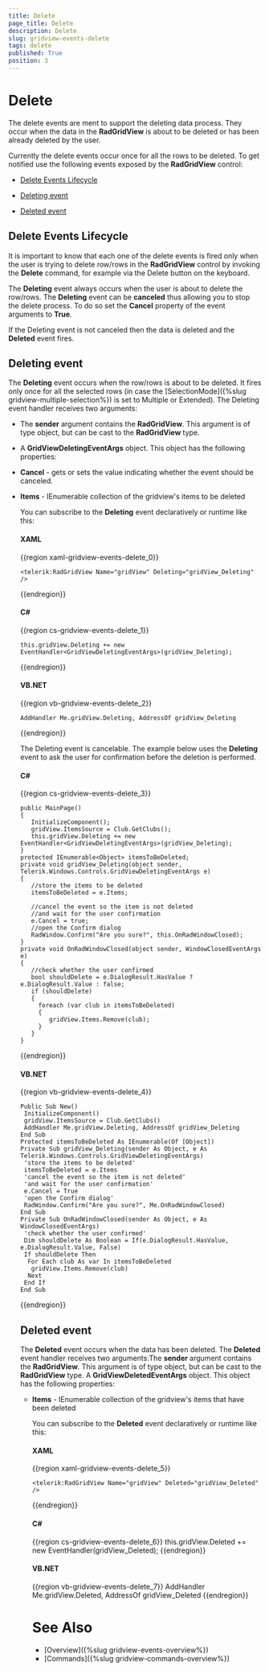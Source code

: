 ```yaml
---
title: Delete
page_title: Delete
description: Delete
slug: gridview-events-delete
tags: delete
published: True
position: 3
---
```


# Delete

The delete events are ment to support the deleting data process. They occur when the data in the __RadGridView__ is about to be deleted or has been already deleted by the user.

Currently the delete events occur once for all the rows to be deleted. To get notified use the following events exposed by the __RadGridView__ control:

* [Delete Events Lifecycle](#delete-events-lifecycle)

* [Deleting event](#deleting-event)

* [Deleted event](#deleted-event)

## Delete Events Lifecycle

It is important to know that each one of the delete events is fired only when the user is trying to delete row/rows in the __RadGridView__ control by invoking the __Delete__ command, for example via the Delete button on the keyboard.

The __Deleting__ event always occurs when the user is about to delete the row/rows. The __Deleting__ event can be __canceled__ thus allowing you to stop the delete process. To do so set the __Cancel__ property of the event arguments to __True__.

If the Deleting event is not canceled then the data is deleted and the __Deleted__ event fires.

## Deleting event

The __Deleting__ event occurs when the row/rows is about to be deleted. It fires only once for all the selected rows (in case the [SelectionMode]({%slug gridview-multiple-selection%}) is set to Multiple or Extended). The Deleting event handler receives two arguments:

* The __sender__ argument contains the __RadGridView__. This argument is of type object, but can be cast to the __RadGridView__ type. 


* A __GridViewDeletingEventArgs__ object. This object has the following properties: 


* __Cancel__ - gets or sets the value indicating whether the event should be canceled. 


* __Items__ - IEnumerable<Object> collection of the gridview's items to be deleted 

You can subscribe to the __Deleting__ event declaratively or runtime like this:

#### __XAML__

{{region xaml-gridview-events-delete_0}}

	<telerik:RadGridView Name="gridView" Deleting="gridView_Deleting" />
{{endregion}}


#### __C#__

{{region cs-gridview-events-delete_1}}

	this.gridView.Deleting += new EventHandler<GridViewDeletingEventArgs>(gridView_Deleting);
{{endregion}}


#### __VB.NET__

{{region vb-gridview-events-delete_2}}

	AddHandler Me.gridView.Deleting, AddressOf gridView_Deleting
{{endregion}}


The Deleting event is cancelable. The example below uses the __Deleting__ event to ask the user for confirmation before the deletion is performed.

#### __C#__

{{region cs-gridview-events-delete_3}}

	public MainPage()
	{
	   InitializeComponent();
	   gridView.ItemsSource = Club.GetClubs();
	   this.gridView.Deleting += new EventHandler<GridViewDeletingEventArgs>(gridView_Deleting);
	}
	protected IEnumerable<Object> itemsToBeDeleted;
	private void gridView_Deleting(object sender, Telerik.Windows.Controls.GridViewDeletingEventArgs e)
	{
	   //store the items to be deleted
	   itemsToBeDeleted = e.Items;
	
	   //cancel the event so the item is not deleted
	   //and wait for the user confirmation
	   e.Cancel = true;
	   //open the Confirm dialog
	   RadWindow.Confirm("Are you sure?", this.OnRadWindowClosed);
	}
	private void OnRadWindowClosed(object sender, WindowClosedEventArgs e)
	{
	   //check whether the user confirmed
	   bool shouldDelete = e.DialogResult.HasValue ? e.DialogResult.Value : false;
	   if (shouldDelete)
	   {
	     foreach (var club in itemsToBeDeleted)
	     {
	        gridView.Items.Remove(club);
	     }
	   }
	}
{{endregion}}



#### __VB.NET__

{{region vb-gridview-events-delete_4}}

	Public Sub New()
	 InitializeComponent()
	 gridView.ItemsSource = Club.GetClubs()
	 AddHandler Me.gridView.Deleting, AddressOf gridView_Deleting
	End Sub
	Protected itemsToBeDeleted As IEnumerable(Of [Object])
	Private Sub gridView_Deleting(sender As Object, e As Telerik.Windows.Controls.GridViewDeletingEventArgs)
	 'store the items to be deleted'
	 itemsToBeDeleted = e.Items
	 'cancel the event so the item is not deleted'
	 'and wait for the user confirmation'
	 e.Cancel = True
	 'open the Confirm dialog'
	 RadWindow.Confirm("Are you sure?", Me.OnRadWindowClosed)
	End Sub
	Private Sub OnRadWindowClosed(sender As Object, e As WindowClosedEventArgs)
	 'check whether the user confirmed'
	 Dim shouldDelete As Boolean = If(e.DialogResult.HasValue, e.DialogResult.Value, False)
	 If shouldDelete Then
	  For Each club As var In itemsToBeDeleted
	   gridView.Items.Remove(club)
	  Next
	 End If
	End Sub
{{endregion}}

## Deleted event

The __Deleted__ event occurs when the data has been deleted. The __Deleted__ event handler receives two arguments:The __sender__ argument contains the __RadGridView__. This argument is of type object, but can be cast to the __RadGridView__ type. 
A __GridViewDeletedEventArgs__ object. This object has the following properties: 

* __Items__ - IEnumerable<Object> collection of the gridview's items that have been deleted

You can subscribe to the __Deleted__ event declaratively or runtime like this:

#### __XAML__

{{region xaml-gridview-events-delete_5}}

	<telerik:RadGridView Name="gridView" Deleted="gridView_Deleted" />
{{endregion}}

#### __C#__

{{region cs-gridview-events-delete_6}}
	this.gridView.Deleted += new EventHandler<GridViewDeletedEventArgs>(gridView_Deleted);
{{endregion}}


#### __VB.NET__

{{region vb-gridview-events-delete_7}}
	AddHandler Me.gridView.Deleted, AddressOf gridView_Deleted
{{endregion}}


# See Also

 * [Overview]({%slug gridview-events-overview%})
 * [Commands]({%slug gridview-commands-overview%})

